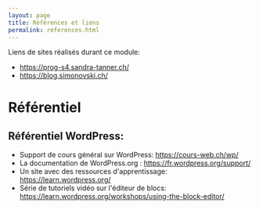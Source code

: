 ```yaml
---
layout: page
title: Références et liens
permalink: references.html
---
```


Liens de sites réalisés durant ce module:

- https://prog-s4.sandra-tanner.ch/
- https://blog.simonovski.ch/

# Référentiel

## Référentiel WordPress:

- Support de cours général sur WordPress: https://cours-web.ch/wp/
- La documentation de WordPress.org : https://fr.wordpress.org/support/
- Un site avec des ressources d'apprentissage: https://learn.wordpress.org/
- Série de tutoriels vidéo sur l'éditeur de blocs:
https://learn.wordpress.org/workshops/using-the-block-editor/


  